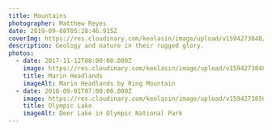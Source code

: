 ```yaml
---
title: Mountains
photographer: Matthew Reyes
date: 2019-09-08T05:28:46.915Z
coverImg: https://res.cloudinary.com/keolasin/image/upload/v1594273848/Mountains/Mountains-19_qfan6t.jpg
description: Geology and nature in their rugged glory.
photos:
  - date: 2017-11-12T08:00:00.000Z
    image: https://res.cloudinary.com/keolasin/image/upload/v1594273848/Mountains/Mountains-1_vjvuro.jpg
    title: Marin Headlands
    imageAlt: Marin Headlands by Ring Mountain
  - date: 2018-09-01T07:00:00.000Z
    image: https://res.cloudinary.com/keolasin/image/upload/v1594273850/Mountains/Mountains-6_hxeyio.jpg
    title: Olympic Lake
    imageAlt: Deer Lake in Olympic National Park
---
```

